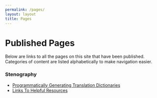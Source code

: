 ```yaml
---
permalink: /pages/
layout: layout
title: Pages
---
```


<h1 class="center"> Published Pages </h1>

Below are links to all the pages on this site that have been published. Categories of content are listed alphabetically to make navigation easier.

### Stenography

- [Programmatically Generating Translation Dictionaries](http://steventammen.com/stenography/dictionary-generator/)
- [Links To Helpful Resources](http://steventammen.com/stenography/links/)

